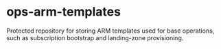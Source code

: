 # ops-arm-templates

Protected repository for storing ARM templates used for base operations, such
as subscription bootstrap and landing-zone provisioning.
